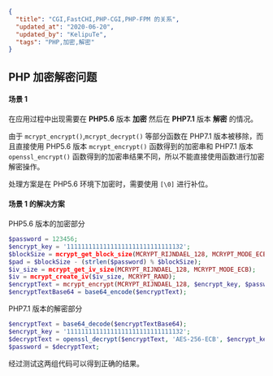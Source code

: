 ```json
{
  "title": "CGI,FastCHI,PHP-CGI,PHP-FPM 的关系",
  "updated_at": "2020-06-20",
  "updated_by": "KelipuTe",
  "tags": "PHP,加密,解密"
}
```

## PHP 加密解密问题

#### 场景 1

在应用过程中出现需要在 **PHP5.6** 版本 **加密** 然后在 **PHP7.1** 版本 **解密** 的情况。

由于 `mcrypt_encrypt()`,`mcrypt_decrypt()` 等部分函数在 PHP7.1 版本被移除，而且直接使用 PHP5.6 版本 `mcrypt_encrypt()` 函数得到的加密串和 PHP7.1 版本 `openssl_encrypt()` 函数得到的加密串结果不同，所以不能直接使用函数进行加密解密操作。

处理方案是在 PHP5.6 环境下加密时，需要使用 `[\0]` 进行补位。

#### 场景 1 的解决方案

PHP5.6 版本的加密部分

```php
$password = 123456;
$encrypt_key = '11111111111111111111111111111132';
$blockSize = mcrypt_get_block_size(MCRYPT_RIJNDAEL_128, MCRYPT_MODE_ECB);
$pad = $blockSize - (strlen($password) % $blockSize);
$iv_size = mcrypt_get_iv_size(MCRYPT_RIJNDAEL_128, MCRYPT_MODE_ECB);
$iv = mcrypt_create_iv($iv_size, MCRYPT_RAND);
$encryptText = mcrypt_encrypt(MCRYPT_RIJNDAEL_128, $encrypt_key, $password . str_repeat(chr($pad), $pad), MCRYPT_MODE_ECB, $iv);
$encryptTextBase64 = base64_encode($encryptText);
```

PHP7.1 版本的解密部分

```php
$encryptText = base64_decode($encryptTextBase64);
$encrypt_key = '11111111111111111111111111111132';
$decryptText = openssl_decrypt($encryptText, 'AES-256-ECB', $encrypt_key, OPENSSL_RAW_DATA);
$password = $decryptText;
```

经过测试这两组代码可以得到正确的结果。